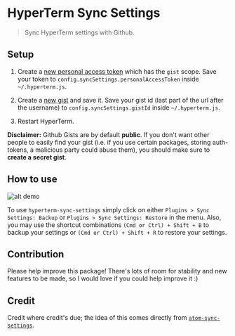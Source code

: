 # HyperTerm Sync Settings

> Sync HyperTerm settings with Github.

## Setup

1.  Create a [new personal access token](https://github.com/settings/tokens/new)
    which has the `gist` scope. Save your token to
    `config.syncSettings.personalAccessToken` inside `~/.hyperterm.js`.

2.  Create a [new gist](https://gist.github.com/) and save it. Save your gist id
    (last part of the url after the username) to `config.syncSettings.gistId`
    inside `~/.hyperterm.js`.

3.  Restart HyperTerm.

**Disclaimer:** Github Gists are by default **public**. If you don't want other
people to easily find your gist (i.e. if you use certain packages, storing
auth-tokens, a malicious party could abuse them), you should make sure to
**create a secret gist**.

## How to use

![alt demo](http://i.giphy.com/l0Hlvxk6H8auyhn1e.gif)

To use `hyperterm-sync-settings` simply click on either
`Plugins > Sync Settings: Backup` or `Plugins > Sync Settings: Restore` in the
menu. Also, you may use the shortcut combinations `(Cmd or Ctrl) + Shift + B`
to backup your settings or `(Cmd or Ctrl) + Shift + R` to restore your settings.

## Contribution

Please help improve this package! There's lots of room for stability and new
features to be made, so I would love if you could help improve it :)

## Credit

Credit where credit's due; the idea of this comes directly from
[`atom-sync-settings`](https://github.com/atom-community/sync-settings).
